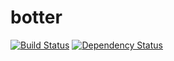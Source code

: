 # botter
[![Build Status](https://travis-ci.org/davidvanlaatum/botter.svg?branch=master)](https://travis-ci.org/davidvanlaatum/botter)
[![Dependency Status](https://www.versioneye.com/user/projects/57c2eeb969d949002f38d619/badge.svg?style=flat-square)](https://www.versioneye.com/user/projects/57c2eeb969d949002f38d619)
